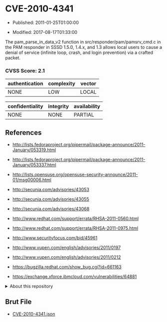 # CVE-2010-4341

- Published: 2011-01-25T01:00:00

- Modified: 2017-08-17T01:33:00

The pam_parse_in_data_v2 function in src/responder/pam/pamsrv_cmd.c in the PAM responder in SSSD 1.5.0, 1.4.x, and 1.3 allows local users to cause a denial of service (infinite loop, crash, and login prevention) via a crafted packet.

### CVSS Score: **2.1**

| authentication | complexity | vector |
| --- | --- | --- |
| NONE | LOW | LOCAL |

| confidentiality | integrity | availability |
| --- | --- | --- |
| NONE | NONE | PARTIAL |

## References

* http://lists.fedoraproject.org/pipermail/package-announce/2011-January/053319.html

* http://lists.fedoraproject.org/pipermail/package-announce/2011-January/053337.html

* http://lists.opensuse.org/opensuse-security-announce/2011-01/msg00006.html

* http://secunia.com/advisories/43053

* http://secunia.com/advisories/43055

* http://secunia.com/advisories/43068

* http://www.redhat.com/support/errata/RHSA-2011-0560.html

* http://www.redhat.com/support/errata/RHSA-2011-0975.html

* http://www.securityfocus.com/bid/45961

* http://www.vupen.com/english/advisories/2011/0197

* http://www.vupen.com/english/advisories/2011/0212

* https://bugzilla.redhat.com/show_bug.cgi?id=661163

* https://exchange.xforce.ibmcloud.com/vulnerabilities/64881

<details>
<summary>About this repository</summary> 

  This repository is part of the project [Live Hack CVE](https://github.com/Live-Hack-CVE). Main website can be found [www.live-hack.org](https://www.live-hack.org) 
  
  Made by [Sn0wAlice](https://github.com/Sn0wAlice) for the people that care about security and need to have a feed of the latest CVEs. Hope you enjoy it, don't forget to star the repo and follow me on [Twitter](https://twitter.com/Sn0wAlice) and [Github](https://github.com/Sn0wAlice). And that is my [personnal website](https://www.alice-snow.me/)

  - [Home Page](https://github.com/Live-Hack-CVE)
  - [Framework](https://github.com/Live-Hack-CVE/cve-framework)
  - [CVE database](https://github.com/Live-Hack-CVE/full_database)
  - [Changelog](https://github.com/Live-Hack-CVE/Changelog)
</details>

## Brut File

* [CVE-2010-4341.json](https://raw.githubusercontent.com/Live-Hack-CVE/full_database/main/cves/2010/CVE-2010-4341.json)

